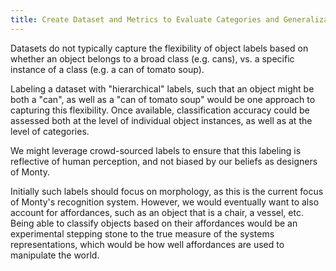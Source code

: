 ```yaml
---
title: Create Dataset and Metrics to Evaluate Categories and Generalization
---
```


Datasets do not typically capture the flexibility of object labels based on whether an object belongs to a broad class (e.g. cans), vs. a specific instance of a class (e.g. a can of tomato soup).

Labeling a dataset with "hierarchical" labels, such that an object might be both a "can", as well as a "can of tomato soup" would be one approach to capturing this flexibility. Once available, classification accuracy could be assessed both at the level of individual object instances, as well as at the level of categories.

We might leverage crowd-sourced labels to ensure that this labeling is reflective of human perception, and not biased by our beliefs as designers of Monty.

Initially such labels should focus on morphology, as this is the current focus of Monty's recognition system. However, we would eventually want to also account for affordances, such as an object that is a chair, a vessel, etc. Being able to classify objects based on their affordances would be an experimental stepping stone to the true measure of the systems representations, which would be how well affordances are used to manipulate the world.